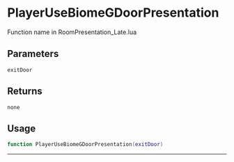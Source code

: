 # PlayerUseBiomeGDoorPresentation
Function name in RoomPresentation_Late.lua
## Parameters
`exitDoor`
## Returns
`none`
## Usage
```lua
function PlayerUseBiomeGDoorPresentation(exitDoor)
```
---
